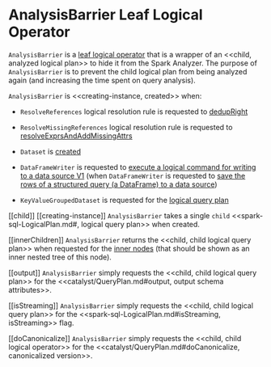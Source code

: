 # AnalysisBarrier Leaf Logical Operator

`AnalysisBarrier` is a [leaf logical operator](LeafNode.md) that is a wrapper of an <<child, analyzed logical plan>> to hide it from the Spark Analyzer. The purpose of `AnalysisBarrier` is to prevent the child logical plan from being analyzed again (and increasing the time spent on query analysis).

`AnalysisBarrier` is <<creating-instance, created>> when:

* `ResolveReferences` logical resolution rule is requested to [dedupRight](../logical-analysis-rules/ResolveReferences.md#dedupRight)

* `ResolveMissingReferences` logical resolution rule is requested to [resolveExprsAndAddMissingAttrs](../logical-analysis-rules/ResolveMissingReferences.md#resolveExprsAndAddMissingAttrs)

* `Dataset` is [created](../Dataset.md#planWithBarrier)

* `DataFrameWriter` is requested to [execute a logical command for writing to a data source V1](../DataFrameWriter.md#saveToV1Source) (when `DataFrameWriter` is requested to [save the rows of a structured query (a DataFrame) to a data source](../DataFrameWriter.md#save))

* `KeyValueGroupedDataset` is requested for the [logical query plan](../KeyValueGroupedDataset.md#logicalPlan)

[[child]]
[[creating-instance]]
`AnalysisBarrier` takes a single `child` <<spark-sql-LogicalPlan.md#, logical query plan>> when created.

[[innerChildren]]
`AnalysisBarrier` returns the <<child, child logical query plan>> when requested for the [inner nodes](../catalyst/TreeNode.md#innerChildren) (that should be shown as an inner nested tree of this node).

[[output]]
`AnalysisBarrier` simply requests the <<child, child logical query plan>> for the <<catalyst/QueryPlan.md#output, output schema attributes>>.

[[isStreaming]]
`AnalysisBarrier` simply requests the <<child, child logical query plan>> for the <<spark-sql-LogicalPlan.md#isStreaming, isStreaming>> flag.

[[doCanonicalize]]
`AnalysisBarrier` simply requests the <<child, child logical operator>> for the <<catalyst/QueryPlan.md#doCanonicalize, canonicalized version>>.
